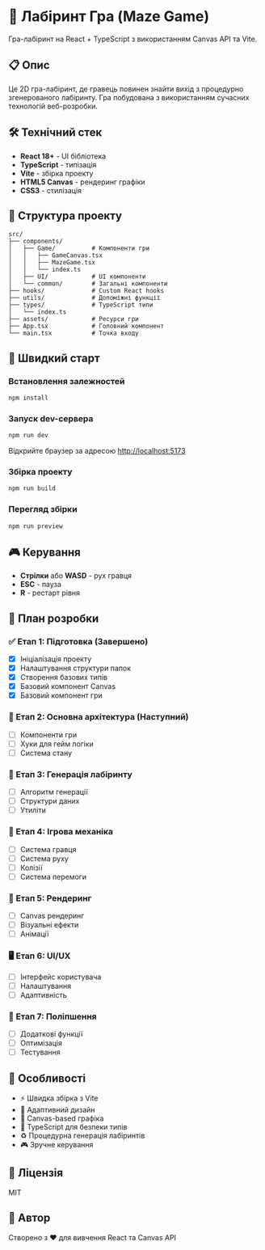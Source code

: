 # 🌟 Лабіринт Гра (Maze Game)

Гра-лабіринт на React + TypeScript з використанням Canvas API та Vite.

## 📋 Опис

Це 2D гра-лабіринт, де гравець повинен знайти вихід з процедурно згенерованого лабіринту. Гра побудована з використанням сучасних технологій веб-розробки.

## 🛠️ Технічний стек

- **React 18+** - UI бібліотека
- **TypeScript** - типізація
- **Vite** - збірка проекту
- **HTML5 Canvas** - рендеринг графіки
- **CSS3** - стилізація

## 📁 Структура проекту

```
src/
├── components/
│   ├── Game/          # Компоненти гри
│   │   ├── GameCanvas.tsx
│   │   ├── MazeGame.tsx
│   │   └── index.ts
│   ├── UI/            # UI компоненти
│   └── common/        # Загальні компоненти
├── hooks/             # Custom React hooks
├── utils/             # Допоміжні функції
├── types/             # TypeScript типи
│   └── index.ts
├── assets/            # Ресурси гри
├── App.tsx            # Головний компонент
└── main.tsx           # Точка входу
```

## 🚀 Швидкий старт

### Встановлення залежностей

```bash
npm install
```

### Запуск dev-сервера

```bash
npm run dev
```

Відкрийте браузер за адресою [http://localhost:5173](http://localhost:5173)

### Збірка проекту

```bash
npm run build
```

### Перегляд збірки

```bash
npm run preview
```

## 🎮 Керування

- **Стрілки** або **WASD** - рух гравця
- **ESC** - пауза
- **R** - рестарт рівня

## 📝 План розробки

### ✅ Етап 1: Підготовка (Завершено)
- [x] Ініціалізація проекту
- [x] Налаштування структури папок
- [x] Створення базових типів
- [x] Базовий компонент Canvas
- [x] Базовий компонент гри

### 🔄 Етап 2: Основна архітектура (Наступний)
- [ ] Компоненти гри
- [ ] Хуки для гейм логіки
- [ ] Система стану

### 📅 Етап 3: Генерація лабіринту
- [ ] Алгоритм генерації
- [ ] Структури даних
- [ ] Утиліти

### 🎯 Етап 4: Ігрова механіка
- [ ] Система гравця
- [ ] Система руху
- [ ] Колізії
- [ ] Система перемоги

### 🎨 Етап 5: Рендеринг
- [ ] Canvas рендеринг
- [ ] Візуальні ефекти
- [ ] Анімації

### 🖥️ Етап 6: UI/UX
- [ ] Інтерфейс користувача
- [ ] Налаштування
- [ ] Адаптивність

### 🚀 Етап 7: Поліпшення
- [ ] Додаткові функції
- [ ] Оптимізація
- [ ] Тестування

## 🎯 Особливості

- ⚡ Швидка збірка з Vite
- 📱 Адаптивний дизайн
- 🎨 Canvas-based графіка
- 🔧 TypeScript для безпеки типів
- ♻️ Процедурна генерація лабіринтів
- 🎮 Зручне керування

## 📄 Ліцензія

MIT

## 👤 Автор

Створено з ❤️ для вивчення React та Canvas API
